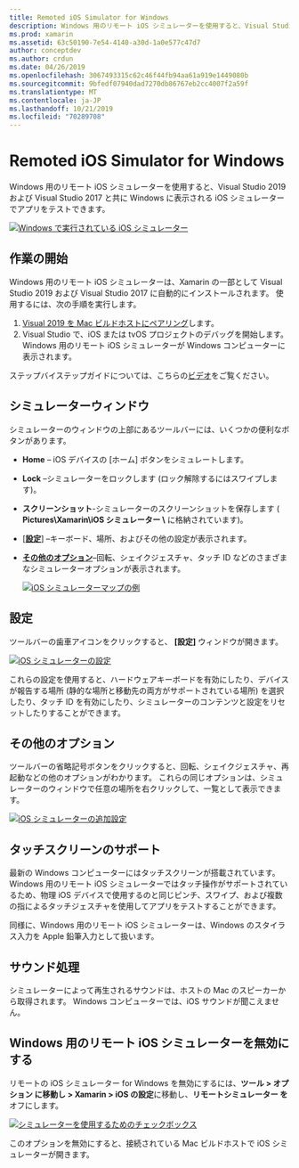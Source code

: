 ```yaml
---
title: Remoted iOS Simulator for Windows
description: Windows 用のリモート iOS シミュレーターを使用すると、Visual Studio 2019 と同時に Windows に表示される iOS シミュレーターでアプリをテストできます。
ms.prod: xamarin
ms.assetid: 63c50190-7e54-4140-a30d-1a0e577c47d7
author: conceptdev
ms.author: crdun
ms.date: 04/26/2019
ms.openlocfilehash: 3067493315c62c46f44fb94aa61a919e1449080b
ms.sourcegitcommit: 9bfedf07940dad7270db86767eb2cc4007f2a59f
ms.translationtype: MT
ms.contentlocale: ja-JP
ms.lasthandoff: 10/21/2019
ms.locfileid: "70289708"
---
```

# <a name="remoted-ios-simulator-for-windows"></a>Remoted iOS Simulator for Windows

Windows 用のリモート iOS シミュレーターを使用すると、Visual Studio 2019 および Visual Studio 2017 と共に Windows に表示される iOS シミュレーターでアプリをテストできます。

[![Windows で実行されている iOS シミュレーター](images/hero-sml.png "Windows で実行されている iOS シミュレーター")](images/hero.png#lightbox)

## <a name="getting-started"></a>作業の開始

Windows 用のリモート iOS シミュレーターは、Xamarin の一部として Visual Studio 2019 および Visual Studio 2017 に自動的にインストールされます。 使用するには、次の手順を実行します。

1. [Visual 2019 を Mac ビルドホストにペアリング](~/ios/get-started/installation/windows/connecting-to-mac/index.md)します。
2. Visual Studio で、iOS または tvOS プロジェクトのデバッグを開始します。 Windows 用のリモート iOS シミュレーターが Windows コンピューターに表示されます。

ステップバイステップガイドについては、こちらの[ビデオ](deploy.md)をご覧ください。

## <a name="simulator-window"></a>シミュレーターウィンドウ

シミュレーターのウィンドウの上部にあるツールバーには、いくつかの便利なボタンがあります。

- **Home** – iOS デバイスの [ホーム] ボタンをシミュレートします。
- **Lock** –シミュレーターをロックします (ロック解除するにはスワイプします)。
- **スクリーンショット**-シミュレーターのスクリーンショットを保存します ( **Pictures\Xamarin\iOS シミュレーター \\** に格納されています)。
- [[**設定**](#settings)] –キーボード、場所、およびその他の設定が表示されます。
- [**その他のオプション**](#other-options)–回転、シェイクジェスチャ、タッチ ID などのさまざまなシミュレーターオプションが表示されます。

    [![iOS シミュレーターマップの例](images/maps-app-sml.png "iOS シミュレーターマップの例")](images/maps-app.png#lightbox)

## <a name="settings"></a>設定

ツールバーの歯車アイコンをクリックすると、 **[設定]** ウィンドウが開きます。

[![iOS シミュレーターの設定](images/settings-sml.png "iOS シミュレーターの設定")](images/settings.png#lightbox)

これらの設定を使用すると、ハードウェアキーボードを有効にしたり、デバイスが報告する場所 (静的な場所と移動先の両方がサポートされている場所) を選択したり、タッチ ID を有効にしたり、シミュレーターのコンテンツと設定をリセットしたりすることができます。

## <a name="other-options"></a>その他のオプション

ツールバーの省略記号ボタンをクリックすると、回転、シェイクジェスチャ、再起動などの他のオプションがわかります。 これらの同じオプションは、シミュレーターのウィンドウで任意の場所を右クリックして、一覧として表示できます。

[![iOS シミュレーターの追加設定](images/more-sml.png "iOS シミュレーターの追加設定")](images/more.png#lightbox)

## <a name="touchscreen-support"></a>タッチスクリーンのサポート

最新の Windows コンピューターにはタッチスクリーンが搭載されています。 Windows 用のリモート iOS シミュレーターではタッチ操作がサポートされているため、物理 iOS デバイスで使用するのと同じピンチ、スワイプ、および複数の指によるタッチジェスチャを使用してアプリをテストすることができます。

同様に、Windows 用のリモート iOS シミュレーターは、Windows のスタイラス入力を Apple 鉛筆入力として扱います。

## <a name="sound-handling"></a>サウンド処理

シミュレーターによって再生されるサウンドは、ホストの Mac のスピーカーから取得されます。
Windows コンピューターでは、iOS サウンドが聞こえません。

## <a name="disabling-the-remoted-ios-simulator-for-windows"></a>Windows 用のリモート iOS シミュレーターを無効にする

リモートの iOS シミュレーター for Windows を無効にするには、**ツール > オプション に移動し > Xamarin > iOS の設定**に移動し、**リモートシミュレーター を**オフにします。

[![シミュレーターを使用するためのチェックボックス](images/options-sml.png "シミュレーターを使用するためのチェックボックス")](images/options.png#lightbox)

このオプションを無効にすると、接続されている Mac ビルドホストで iOS シミュレーターが開きます。
